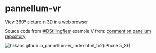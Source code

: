 # pannellum-vr
[View 360º picture in 3D in a web browser](https://hhkaos.github.io/pannellum-vr/index.html)

Source code from [@DStillingfleet](https://github.com/DStillingfleet) example // from: [comment on panellum repository](https://github.com/mpetroff/pannellum/issues/82#issuecomment-511943995)

![hhkaos github io_pannellum-vr_index html_t=2(iPhone 5_SE)](https://user-images.githubusercontent.com/826965/61691560-18ef1a00-ad2c-11e9-9391-dd8982ea7916.png)

